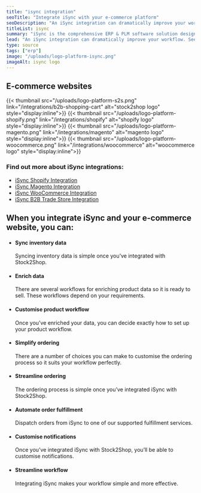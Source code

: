 ```yaml
---
title: "isync integration"
seoTitle: "Integrate iSync with your e-commerce platform"
seoDescription: "An iSync integration can dramatically improve your workflow."
titleList: isync
summary: "iSync is the comprehensive ERP & PLM software solution designed specifically for the apparel industry."
lead: "An iSync integration can dramatically improve your workflow. See how iSync works with your applications."
type: source
tags: ["erp"]
image: "/uploads/logo-platform-isync.png"
imageAlt: isync logo
---
```


## E-commerce websites

{{< thumbnail src="/uploads/logo-platform-s2s.png" link="/integrations/b2b-shopping-cart" alt="stock2shop logo" style="display:inline">}}
{{< thumbnail src="/uploads/logo-platform-shopify.png" link="/integrations/shopify" alt="shopify logo" style="display:inline">}}
{{< thumbnail src="/uploads/logo-platform-magento.png" link="/integrations/magento" alt="magento logo" style="display:inline">}}
{{< thumbnail src="/uploads/logo-platform-woocommerce.png" link="/integrations/woocommerce" alt="woocommerce logo" style="display:inline">}}

### Find out more about iSync integrations:

- [iSync Shopify Integration](/integrations/isync-shopify/ "iSync Shopify Integration")
- [iSync Magento Integration](/integrations/isync-magento/ "iSync Magento Integration")
- [iSync WooCommerce Integration](/integrations/isync-woocommerce/ "iSync WooCommerce Integration")
- [iSync B2B Trade Store Integration](/integrations/isync-b2b-trade-store/ "iSync B2B Trade Store Integration")

## When you integrate iSync and your e-commerce website, you can:

*   #### Sync inventory data
    
    Syncing inventory data is simple once you’ve integrated with Stock2Shop.
*   #### Enrich data
    
    There are several workflows for enriching product data so it is ready to sell. These workflows depend on your requirements.
*   #### Customise product workflow
    
    Once you’ve enriched your data, you can decide exactly how to set up your product workflow.
*   #### Simplify ordering
    
    There are a number of choices you can make to customise the ordering process so it suits your workflow perfectly.
*   #### Streamline ordering
    
    The ordering process is simple once you’ve integrated iSync with Stock2Shop.
*   #### Automate order fulfillment
    
    Dispatch orders from iSync to one of our supported fulfillment services.
*   #### Customise notifications
    
    Once you’ve integrated iSync with Stock2Shop, you’ll be able to customise notifications.
*   #### Streamline workflow
    
    Integrating iSync makes your workflow simple and more effective.